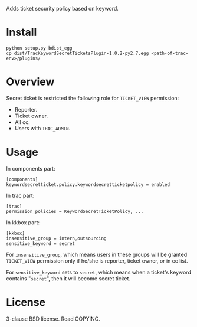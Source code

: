 Adds ticket security policy based on keyword.

Install
=======

    python setup.py bdist_egg
    cp dist/TracKeywordSecretTicketsPlugin-1.0.2-py2.7.egg <path-of-trac-env>/plugins/

Overview
========

Secret ticket is restricted the following role for `TICKET_VIEW` permission:
* Reporter.
* Ticket owner.
* All cc.
* Users with `TRAC_ADMIN`.

Usage
=====

In components part:

    [components]
    keywordsecretticket.policy.keywordsecretticketpolicy = enabled

In trac part:

    [trac]
    permission_policies = KeywordSecretTicketPolicy, ...

In kkbox part:

    [kkbox]
    insensitive_group = intern,outsourcing
    sensitive_keyword = secret

For `insensitive_group`, which means users in these groups will be granted `TICKET_VIEW` permission only if he/she is reporter, ticket owner, or in cc list.

For `sensitive_keyword` sets to `secret`, which means when a ticket's keyword contains "`secret`", then it will become secret ticket.

License
=======

3-clause BSD license.  Read COPYING.
